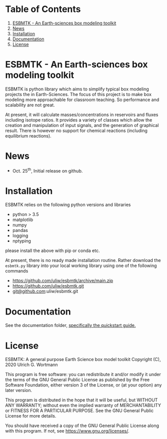 
# Table of Contents

1.  [ESBMTK - An Earth-sciences box modeling toolkit](#org153cd69)
2.  [News](#orgd58aee5)
3.  [Installation](#org71affd3)
4.  [Documentation](#org2e6f040)
5.  [License](#orge337489)


<a id="org153cd69"></a>

# ESBMTK - An Earth-sciences box modeling toolkit

ESBMTK is python library which aims to simplify typical box modeling
projects the in Earth-Sciences. The focus of this project is to make
box modeling more approachable for classroom teaching. So performance
and scalability are not great.

At present, it will calculate masses/concentrations in reservoirs and
fluxes including isotope ratios. It provides a variety of classes
which allow the creation and manipulation of input signals, and the
generation of graphical result. There is however no support for
chemical reactions (including equilibrium reactions).


<a id="orgd58aee5"></a>

# News

-   Oct. 25<sup>th</sup>, Initial release on github.


<a id="org71affd3"></a>

# Installation

ESBMTK relies on the following python versions and libraries

-   python > 3.5
-   matplotlib
-   numpy
-   pandas
-   logging
-   nptyping

please install the above with pip or conda etc. 

At present, there is no ready made installation routine. Rather
download the `esbmtk.py` library into your local working library using
one of the following commands

-   <https://github.com/uliw/esbmtk/archive/main.zip>
-   <https://github.com/uliw/esbmtk.git>
-   git@github.com:uliw/esbmtk.git


<a id="org2e6f040"></a>

# Documentation

See the documentation folder, [specifically the quickstart guide.](esbmtk::Documentation/ESBMTK-Quick-Start_Guide.org::c394)


<a id="orge337489"></a>

# License

ESBMTK: A general purpose Earth Science box model toolkit
Copyright (C), 2020 Ulrich G. Wortmann

This program is free software: you can redistribute it and/or modify
it under the terms of the GNU General Public License as published by
the Free Software Foundation, either version 3 of the License, or
(at your option) any later version.

This program is distributed in the hope that it will be useful,
but WITHOUT ANY WARRANTY; without even the implied warranty of
MERCHANTABILITY or FITNESS FOR A PARTICULAR PURPOSE.  See the
GNU General Public License for more details.

You should have received a copy of the GNU General Public License
along with this program.  If not, see <https://www.gnu.org/licenses/>.

